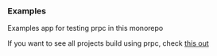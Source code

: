 ### Examples

Examples app for testing prpc in this monorepo

If you want to see all projects build using prpc, check [this out](https://github.com/OrJDev/prpc/tree/main/packages/create/templates)
